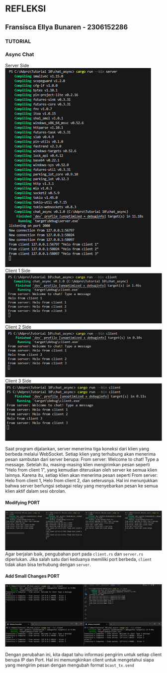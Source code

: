 # REFLEKSI
## Fransisca Ellya Bunaren - 2306152286
### TUTORIAL

### Async Chat
Server Side
![Server](img/Server.png)
Client 1 Side
![Clent1](img/Client%201.png)
Client 2 Side
![Clent2](img/Client%202.png)
Client 3 Side
![Clent3](img/Client%203.png)

Saat program dijalankan, server menerima tiga koneksi dari klien yang berbeda melalui WebSocket. Setiap klien yang terhubung akan menerima pesan sambutan dari server berupa: From server: Welcome to chat! Type a message. Setelah itu, masing-masing klien mengirimkan pesan seperti "Helo from client 1", yang kemudian diteruskan oleh server ke semua klien lainnya. Karena itu, setiap klien akan menerima pesan seperti From server: Helo from client 1, Helo from client 2, dan seterusnya. Hal ini menunjukkan bahwa server berfungsi sebagai relay yang menyebarkan pesan ke semua klien aktif dalam sesi obrolan.

#### Modifying PORT
![ClientServerSamePORT](img/ClientServerSamePort.png)
Agar berjalan baik, pengubahan port pada `client.rs` dan `server.rs` diperlukan. Jika salah satu dari keduanya memiliki port berbeda, `client` tidak akan bisa terhubung dengan `server`.

#### Add Small Changes PORT
![AddSmallChanges](img/AddSmallChanges.png)

Dengan perubahan ini, kita dapat tahu informasi pengirim untuk setiap client berupa IP dan Port. Hal ini memungkinkan client untuk mengetahui siapa yang mengirim pesan dengan mengubah format `bcast_tx.send`